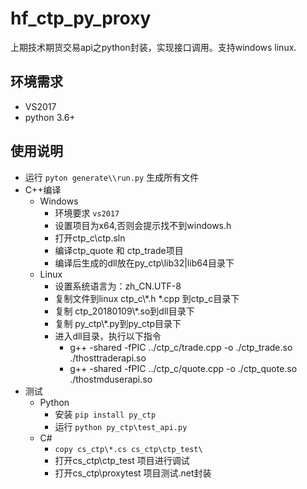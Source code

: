 # hf_ctp_py_proxy
上期技术期货交易api之python封装，实现接口调用。支持windows linux.

## 环境需求
* VS2017
* python 3.6+

## 使用说明
* 运行 `pyton generate\\run.py` 生成所有文件
* C++编译
    * Windows
        * 环境要求 `vs2017`
        * 设置项目为x64,否则会提示找不到windows.h
        * 打开ctp_c\\ctp.sln
        * 编译ctp_quote 和 ctp_trade项目
        * 编译后生成的dll放在<red>py_ctp\lib32|lib64</red>目录下
    * Linux
        * 设置系统语言为：zh_CN.UTF-8
        * 复制文件到linux ctp_c\\*.h *.cpp 到ctp_c目录下
        * 复制 ctp_20180109\\*.so到dll目录下
        * 复制 py_ctp\\*.py到py_ctp目录下
        * 进入dll目录，执行以下指令
            * g++ -shared -fPIC ../ctp_c/trade.cpp -o ./ctp_trade.so ./thosttraderapi.so
            * g++ -shared -fPIC ../ctp_c/quote.cpp -o ./ctp_quote.so ./thostmduserapi.so
* 测试
    * Python
        * 安装 `pip install py_ctp`
        * 运行 `python py_ctp\test_api.py`
    * C#
        * `copy cs_ctp\*.cs cs_ctp\ctp_test\`
        * 打开cs_ctp\ctp_test 项目进行调试
        * 打开cs_ctp\proxytest 项目测试.net封装

